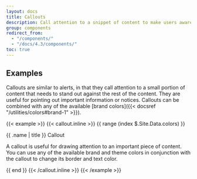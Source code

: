 ```yaml
---
layout: docs
title: Callouts
description: Call attention to a snippet of content to make users aware of something important.
group: components
redirect_from:
  - "/components/"
  - "/docs/4.3/components/"
toc: true
---
```

## Examples

Callouts are similar to alerts, in that they call attention to a small portion of content that needs to stand out against the rest of the content. They are useful for pointing out important information or notices. Callouts can be combined with any of the available [brand colors]({{< docsref "/utilities/colors#brand-1" >}}).

{{< example >}}
{{< callout.inline >}}
{{ range (index $.Site.Data.colors) }}
<div class="callout callout-{{ .name }}{{ if eq .name "white" }} text-bg-dark{{ end }}">
  <p class="h4">{{ .name | title }} Callout</p>
  <p>A callout is useful for drawing attention to an important piece of content. You can use any of the available brand and theme colors in conjunction with the callout to change its border and text color.</p>
</div>
{{ end }}
{{< /callout.inline >}}
{{< /example >}}
